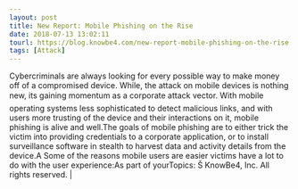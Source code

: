 ```yaml
---
layout: post
title: New Report: Mobile Phishing on the Rise
date: 2018-07-13 13:02:11
tourl: https://blog.knowbe4.com/new-report-mobile-phishing-on-the-rise
tags: [Attack]
---
```

Cybercriminals are always looking for every possible way to make money off of a compromised device. While, the attack on mobile devices is nothing new, its gaining momentum as a corporate attack vector. With mobile operating systems less sophisticated to detect malicious links, and with users more trusting of the device and their interactions on it, mobile phishing is alive and well.The goals of mobile phishing are to either trick the victim into providing credentials to a corporate application, or to install surveillance software in stealth to harvest data and activity details from the device.A Some of the reasons mobile users are easier victims have a lot to do with the user experience:As part of yourTopics: Š KnowBe4, Inc. All rights reserved. | 